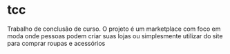# tcc
Trabalho de conclusão de curso. O projeto é um marketplace com foco em moda onde pessoas podem criar suas lojas ou simplesmente utilizar do site para comprar roupas e acessórios
